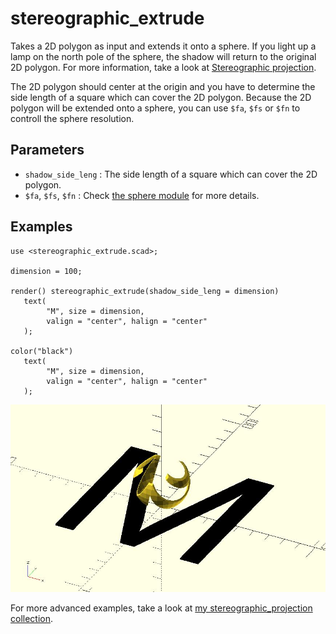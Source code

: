 # stereographic_extrude

Takes a 2D polygon as input and extends it onto a sphere. If you light up a lamp on the north pole of the sphere, the shadow will return to the original 2D polygon. For more information, take a look at [Stereographic projection](https://en.wikipedia.org/wiki/Stereographic_projection).

The 2D polygon should center at the origin and you have to determine the side length of a square which can cover the 2D polygon. Because the 2D polygon will be extended onto a sphere, you can use `$fa`, `$fs` or `$fn` to controll the sphere resolution.

## Parameters

- `shadow_side_leng` : The side length of a square which can cover the 2D polygon.
- `$fa`, `$fs`, `$fn` : Check [the sphere module](https://en.wikibooks.org/wiki/OpenSCAD_User_Manual/Primitive_Solids#sphere) for more details.


## Examples
    
    use <stereographic_extrude.scad>;
    
	dimension = 100;
	
	render() stereographic_extrude(shadow_side_leng = dimension)
	   text(
            "M", size = dimension, 
            valign = "center", halign = "center"
       );
	   
	color("black") 
	   text(
            "M", size = dimension, 
            valign = "center", halign = "center"
       );

![stereographic_extrude](images/lib3x-stereographic_extrude-1.JPG)

For more advanced examples, take a look at [my stereographic_projection collection](https://www.thingiverse.com/JustinSDK/collections/stereographic-projection).